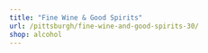 ```yaml
---
title: "Fine Wine & Good Spirits"
url: /pittsburgh/fine-wine-and-good-spirits-30/
shop: alcohol
---
```

